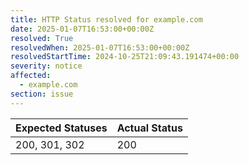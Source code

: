 ```yaml
---
title: HTTP Status resolved for example.com
date: 2025-01-07T16:53:00+00:00Z
resolved: True
resolvedWhen: 2025-01-07T16:53:00+00:00Z
resolvedStartTime: 2024-10-25T21:09:43.191474+00:00
severity: notice
affected:
  - example.com
section: issue
---
```


| Expected Statuses | Actual Status  |
|-------------------|----------------|
| 200, 301, 302 | 200 |
